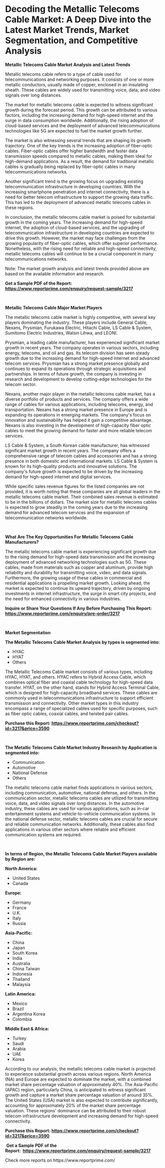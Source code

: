 <p><h1>Decoding the Metallic Telecoms Cable Market: A Deep Dive into the Latest Market Trends, Market Segmentation, and Competitive Analysis</h1></p><p><strong>Metallic Telecoms Cable Market Analysis and Latest Trends</strong></p>
<p><p>Metallic telecoms cable refers to a type of cable used for telecommunications and networking purposes. It consists of one or more metallic conductors, usually made of copper, enclosed in an insulating sheath. These cables are widely used for transmitting voice, data, and video signals over long distances.</p><p>The market for metallic telecoms cable is expected to witness significant growth during the forecast period. This growth can be attributed to various factors, including the increasing demand for high-speed internet and the surge in data consumption worldwide. Additionally, the rising adoption of cloud-based services and the deployment of advanced telecommunications technologies like 5G are expected to fuel the market growth further.</p><p>The market is also witnessing several trends that are shaping its growth trajectory. One of the key trends is the increasing adoption of fiber-optic cables. Fiber-optic cables offer higher bandwidth and faster data transmission speeds compared to metallic cables, making them ideal for high-demand applications. As a result, the demand for traditional metallic cables is gradually being replaced by fiber-optic cables in many telecommunications networks.</p><p>Another significant trend is the growing focus on upgrading existing telecommunication infrastructure in developing countries. With the increasing smartphone penetration and internet connectivity, there is a need for better telecom infrastructure to support the growing data traffic. This has led to the deployment of advanced metallic telecoms cables in these regions.</p><p>In conclusion, the metallic telecoms cable market is poised for substantial growth in the coming years. The increasing demand for high-speed internet, the adoption of cloud-based services, and the upgrading of telecommunication infrastructure in developing countries are expected to drive this growth. However, the market may face challenges from the growing popularity of fiber-optic cables, which offer superior performance. Nonetheless, with the rising need for reliable and high-speed connectivity, metallic telecoms cables will continue to be a crucial component in many telecommunications networks.</p><p>Note: The market growth analysis and latest trends provided above are based on the available information and research.</p></p>
<p><strong>Get a Sample PDF of the Report:&nbsp; <a href="https://www.reportprime.com/enquiry/request-sample/3217">https://www.reportprime.com/enquiry/request-sample/3217</a></strong></p>
<p>&nbsp;</p>
<p><strong>Metallic Telecoms Cable Major Market Players</strong></p>
<p><p>The metallic telecoms cable market is highly competitive, with several key players dominating the industry. These players include General Cable, Nexans, Prysmian, Furukawa Electric, Hitachi Cable, LS Cable & System, Sumitomo Electric Industries, Walsin Lihwa, and LEONI. </p><p>Prysmian, a leading cable manufacturer, has experienced significant market growth in recent years. The company operates in various sectors, including energy, telecoms, and oil and gas. Its telecom division has seen steady growth due to the increasing demand for high-speed internet and advanced telecom services. Prysmian has a strong market presence globally and continues to expand its operations through strategic acquisitions and partnerships. In terms of future growth, the company is investing in research and development to develop cutting-edge technologies for the telecom sector.</p><p>Nexans, another major player in the metallic telecoms cable market, has a diverse portfolio of products and services. The company offers a wide range of cables for various applications, including telecoms, energy, and transportation. Nexans has a strong market presence in Europe and is expanding its operations in emerging markets. The company's focus on innovation and sustainability has helped it gain a competitive advantage. Nexans is also investing in the development of high-capacity fiber optic cables to meet the growing demand for faster and more reliable telecom services.</p><p>LS Cable & System, a South Korean cable manufacturer, has witnessed significant market growth in recent years. The company offers a comprehensive range of telecom cables and accessories and has a strong presence in both domestic and international markets. LS Cable & System is known for its high-quality products and innovative solutions. The company's future growth is expected to be driven by the increasing demand for high-speed internet and digital services.</p><p>While specific sales revenue figures for the listed companies are not provided, it is worth noting that these companies are all global leaders in the metallic telecoms cable market. Their combined sales revenue is estimated to be in the billions of dollars. The market size for metallic telecoms cables is expected to grow steadily in the coming years due to the increasing demand for advanced telecom services and the expansion of telecommunication networks worldwide.</p></p>
<p>&nbsp;</p>
<p><strong>What Are The Key Opportunities For Metallic Telecoms Cable Manufacturers?</strong></p>
<p><p>The metallic telecoms cable market is experiencing significant growth due to the rising demand for high-speed data transmission and the increasing deployment of advanced networking technologies such as 5G. These cables, made from materials such as copper and aluminum, provide high reliability and durability for transmitting voice, video, and data signals. Furthermore, the growing usage of these cables in commercial and residential applications is propelling market growth. Looking ahead, the market is expected to continue its upward trajectory, driven by ongoing investments in internet infrastructure, the surge in smart city projects, and the need for enhanced connectivity in various industries.</p></p>
<p><strong>Inquire or Share Your Questions If Any Before Purchasing This Report: <a href="https://www.reportprime.com/enquiry/pre-order/3217">https://www.reportprime.com/enquiry/pre-order/3217</a></strong></p>
<p>&nbsp;</p>
<p><strong>Market Segmentation</strong></p>
<p><strong>The Metallic Telecoms Cable Market Analysis by types is segmented into:</strong></p>
<p><ul><li>HYAC</li><li>HYAT</li><li>Others</li></ul></p>
<p><p>The Metallic Telecoms Cable market consists of various types, including HYAC, HYAT, and others. HYAC refers to Hybrid Access Cable, which combines optical fiber and coaxial cable technology for high-speed data transfer. HYAT, on the other hand, stands for Hybrid Access Terminal Cable, which is designed for high-capacity broadband services. These cables are commonly used in telecommunications infrastructure to support efficient transmission and connectivity. Other market types in this industry encompass a range of specialized cables used for specific purposes, such as fiber optic cables, coaxial cables, and twisted pair cables.</p></p>
<p><strong>Purchase this Report:&nbsp;<a href="https://www.reportprime.com/checkout?id=3217&price=3590">https://www.reportprime.com/checkout?id=3217&price=3590</a></strong></p>
<p>&nbsp;</p>
<p><strong>The Metallic Telecoms Cable Market Industry Research by Application is segmented into:</strong></p>
<p><ul><li>Communication</li><li>Automotive</li><li>National Defense</li><li>Others</li></ul></p>
<p><p>The metallic telecoms cable market finds applications in various sectors, including communication, automotive, national defense, and others. In the communication sector, metallic telecoms cables are utilized for transmitting voice, data, and video signals over long distances. In the automotive industry, these cables are used for various applications, such as in-car entertainment systems and vehicle-to-vehicle communication systems. In the national defense sector, metallic telecoms cables are crucial for secure and reliable communication networks. Additionally, these cables also find applications in various other sectors where reliable and efficient communication systems are required.</p></p>
<p>&nbsp;</p>
<p><strong>In terms of Region, the Metallic Telecoms Cable Market Players available by Region are:</strong></p>
<p>
    <p> <strong> North America: </strong>
        <ul>
            <li>United States</li>
            <li>Canada</li>
        </ul>
        </p> 
    <p> <strong> Europe: </strong>
        <ul>
            <li>Germany</li>
            <li>France</li>
            <li>U.K.</li>
            <li>Italy</li>
            <li>Russia</li>
        </ul>
        </p> 
    <p> <strong> Asia-Pacific: </strong>
        <ul>
            <li>China</li>
            <li>Japan</li>
            <li>South Korea</li>
            <li>India</li>
            <li>Australia</li>
            <li>China Taiwan</li>
            <li>Indonesia</li>
            <li>Thailand</li>
            <li>Malaysia</li>
        </ul>
        </p> 
    <p> <strong> Latin America: </strong>
        <ul>
            <li>Mexico</li>
            <li>Brazil</li>
            <li>Argentina Korea</li>
            <li>Colombia</li>
        </ul>
        </p> 
    <p> <strong> Middle East & Africa: </strong>
        <ul>
            <li>Turkey</li>
            <li>Saudi</li>
            <li>Arabia</li>
            <li>UAE</li>
            <li>Korea</li>
        </ul>
    </p>
    </p>
<p><p>According to our analysis, the metallic telecoms cable market is projected to experience substantial growth across various regions. North America (NA) and Europe are expected to dominate the market, with a combined market share percentage valuation of approximately 40%. The Asia-Pacific (APAC) region, particularly China, is anticipated to witness significant growth and capture a market share percentage valuation of around 35%. The United States (USA) market is also expected to contribute significantly, accounting for approximately 20% of the market share percentage valuation. These regions' dominance can be attributed to their robust telecom infrastructure development and increasing demand for high-speed connectivity.</p></p>
<p><strong>Purchase this Report: <a href="https://www.reportprime.com/checkout?id=3217&price=3590">https://www.reportprime.com/checkout?id=3217&price=3590</a></strong></p>
<p>&nbsp;<strong>Get a Sample PDF of the Report:&nbsp;&nbsp;<a href="https://www.reportprime.com/enquiry/request-sample/3217">https://www.reportprime.com/enquiry/request-sample/3217</a></strong></p>
<p><strong></strong></p>
<p>Check more reports on https://www.reportprime.com/</p>